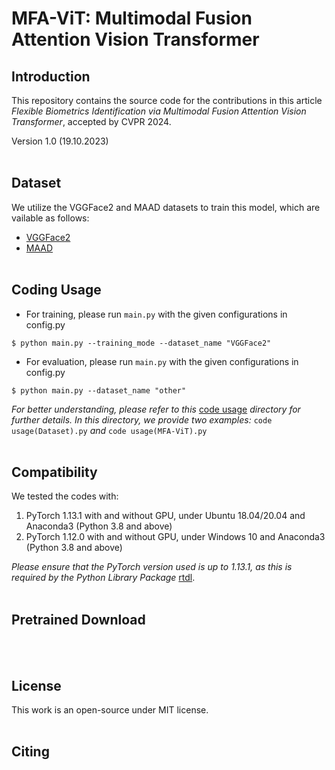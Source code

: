 # MFA-ViT: Multimodal Fusion Attention Vision Transformer


## Introduction
This repository contains the source code for the contributions in this article _Flexible Biometrics Identification via Multimodal Fusion Attention Vision Transformer_, accepted by CVPR 2024.

Version 1.0 (19.10.2023)
<br> <br>

## Dataset
We utilize the VGGFace2 and MAAD datasets to train this model, which are vailable as follows:
- [VGGFace2](https://www.robots.ox.ac.uk/~vgg/data/vgg_face2/)
- [MAAD](https://github.com/pterhoer/MAAD-Face)
<br> <br>

## Coding Usage
- For training, please run `main.py` with the given configurations in config.py
```shell
$ python main.py --training_mode --dataset_name "VGGFace2"
```

- For evaluation, please run `main.py` with the given configurations in config.py
```shell
$ python main.py --dataset_name "other"
```

_For better understanding, please refer to this_ [code usage](code%20usage) _directory for further details. In this directory, we provide two examples:_ `code usage(Dataset).py` _and_ `code usage(MFA-ViT).py` 
<br> <br>

## Compatibility
We tested the codes with:
  1) PyTorch 1.13.1 with and without GPU, under Ubuntu 18.04/20.04 and Anaconda3 (Python 3.8 and above)
  2) PyTorch 1.12.0 with and without GPU, under Windows 10 and Anaconda3 (Python 3.8 and above)

_Please ensure that the PyTorch version used is up to 1.13.1, as this is required by the Python Library Package_ [rtdl](https://github.com/Yura52/rtdl). 
<br> <br>

## Pretrained Download

<br> <br>

## License
This work is an open-source under MIT license.
<br> <br>

## Citing
